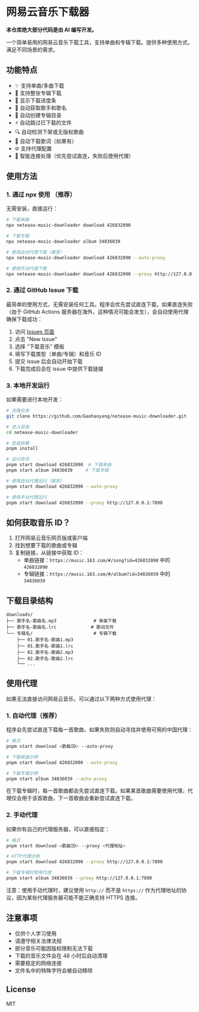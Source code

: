 # 网易云音乐下载器

**本仓库绝大部分代码是由 AI 编写开发。**

一个简单易用的网易云音乐下载工具，支持单曲和专辑下载。提供多种使用方式，满足不同场景的需求。

## 功能特点

- ✨ 支持单曲/多曲下载
- 📀 支持整张专辑下载
- 🚀 显示下载进度条
- 🎵 自动获取歌手和歌名
- 📂 自动创建专辑目录
- ⚡️ 自动跳过已下载的文件
- 🔍 自动检测下架或无版权歌曲
- 📝 自动下载歌词（如果有）
- 🌐 支持代理配置
- 🔄 智能连接处理（优先尝试直连，失败后使用代理）

## 使用方法

### 1. 通过 npx 使用 （推荐）

无需安装，直接运行：

```bash
# 下载单曲
npx netease-music-downloader download 426832090

# 下载专辑
npx netease-music-downloader album 34836039

# 使用自动代理下载（推荐）
npx netease-music-downloader download 426832090 --auto-proxy

# 使用手动代理下载
npx netease-music-downloader download 426832090 --proxy http://127.0.0.1:7890
```

### 2. 通过 GitHub Issue 下载

最简单的使用方式，无需安装任何工具。程序会优先尝试直连下载，如果直连失败（由于 GitHub Actions 服务器在海外，这种情况可能会发生），会自动使用代理确保下载成功：

1. 访问 [Issues 页面](https://github.com/Gaohaoyang/netease-music-downloader/issues)
2. 点击 "New Issue"
3. 选择 "下载音乐" 模板
4. 填写下载类型（单曲/专辑）和音乐 ID
5. 提交 issue 后会自动开始下载
6. 下载完成后会在 issue 中提供下载链接

### 3. 本地开发运行

如果需要进行本地开发：

```bash
# 克隆仓库
git clone https://github.com/Gaohaoyang/netease-music-downloader.git

# 进入目录
cd netease-music-downloader

# 安装依赖
pnpm install

# 运行命令
pnpm start download 426832090  # 下载单曲
pnpm start album 34836039     # 下载专辑

# 使用自动代理运行（推荐）
pnpm start download 426832090 --auto-proxy

# 使用手动代理运行
pnpm start download 426832090 --proxy http://127.0.0.1:7890
```

## 如何获取音乐 ID？

1. 打开网易云音乐网页版或客户端
2. 找到想要下载的歌曲或专辑
3. 复制链接，从链接中获取 ID：
   - 单曲链接：`https://music.163.com/#/song?id=426832090` 中的 `426832090`
   - 专辑链接：`https://music.163.com/#/album?id=34836039` 中的 `34836039`

## 下载目录结构

```
downloads/
├── 歌手名-歌曲名.mp3              # 单曲下载
├── 歌手名-歌曲名.lrc             # 歌词文件
└── 专辑名/                       # 专辑下载
    ├── 01.歌手名-歌曲1.mp3
    ├── 01.歌手名-歌曲1.lrc
    ├── 02.歌手名-歌曲2.mp3
    ├── 02.歌手名-歌曲2.lrc
    └── ...
```

## 使用代理

如果无法直接访问网易云音乐，可以通过以下两种方式使用代理：

### 1. 自动代理（推荐）

程序会先尝试直连下载每一首歌曲，如果失败则自动寻找并使用可用的中国代理：

```bash
# 格式
pnpm start download <歌曲ID> --auto-proxy

# 下载单曲示例
pnpm start download 426832090 --auto-proxy

# 下载专辑示例
pnpm start album 34836039 --auto-proxy
```

在下载专辑时，每一首歌曲都会先尝试直连下载。如果某首歌曲需要使用代理，代理仅会用于该首歌曲，下一首歌曲会重新尝试直连下载。

### 2. 手动代理

如果你有自己的代理服务器，可以直接指定：

```bash
# 格式
pnpm start download <歌曲ID> --proxy <代理地址>

# HTTP代理示例
pnpm start download 426832090 --proxy http://127.0.0.1:7890

# 下载专辑时使用代理
pnpm start album 34836039 --proxy http://127.0.0.1:7890
```

注意：使用手动代理时，建议使用 `http://` 而不是 `https://` 作为代理地址的协议，因为某些代理服务器可能不能正确支持 HTTPS 连接。

## 注意事项

- 仅供个人学习使用
- 请遵守相关法律法规
- 部分音乐可能因版权限制无法下载
- 下载的音乐文件会在 48 小时后自动清理
- 需要稳定的网络连接
- 文件名中的特殊字符会被自动移除

## License

MIT
